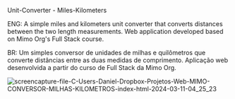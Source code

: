 Unit-Converter - Miles-Kilometers

ENG: A simple miles and kilometers unit converter that converts distances between the two length measurements. Web application developed based on Mimo Org's Full Stack course.

BR: Um simples conversor de unidades de milhas e quilômetros que converte distâncias entre as duas medidas de comprimento. Aplicação web desenvolvida a partir do curso de Full Stack da Mimo Org.

![screencapture-file-C-Users-Daniel-Dropbox-Projetos-Web-MIMO-CONVERSOR-MILHAS-KILOMETROS-index-html-2024-03-11-04_25_23](https://github.com/frontenddan/Unit-Converter---Miles-Kilometers/assets/122943548/2610de7c-8cb0-40f8-b707-c53bd200842a)

